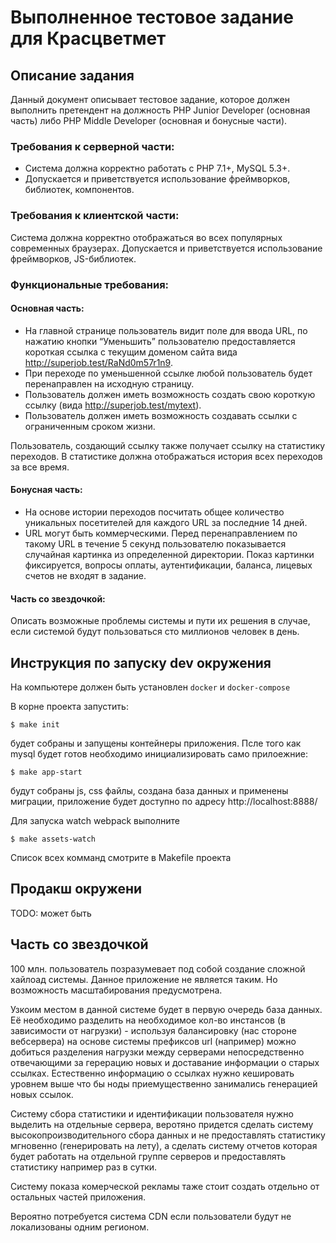 # Выполненное тестовое задание для Красцветмет

## Описание задания

Данный документ описывает тестовое задание, которое должен выполнить претендент на должность PHP Junior Developer (основная часть) либо PHP Middle Developer (основная и бонусные части).

### Требования к серверной части:
- Система должна корректно работать с PHP 7.1+, MySQL 5.3+.
 - Допускается и приветствуется использование фреймворков, библиотек, компонентов.
 
### Требования к клиентской части:

Система должна корректно отображаться во всех популярных современных браузерах. Допускается и приветствуется использование фреймворков, JS-библиотек.

### Функциональные требования:
#### Основная часть:
- На главной странице пользователь видит поле для ввода URL, по нажатию кнопки “Уменьшить” пользователю предоставляется короткая ссылка с текущим доменом сайта вида http://superjob.test/RaNd0m57r1n9.
- При переходе по уменьшенной ссылке любой пользователь будет перенаправлен на исходную страницу.
- Пользователь должен иметь возможность создать свою короткую ссылку (вида http://superjob.test/mytext).
- Пользователь должен иметь возможность создавать ссылки с ограниченным сроком жизни.

Пользователь, создающий ссылку также получает ссылку на статистику переходов. В статистике должна отображаться история всех переходов за все время.

#### Бонусная часть:
- На основе истории переходов посчитать общее количество уникальных посетителей для каждого URL за последние 14 дней.
- URL могут быть коммерческими. Перед перенаправлением по такому URL в течение 5 секунд пользователю показывается случайная картинка из определенной директории. Показ картинки фиксируется, вопросы оплаты, аутентификации, баланса, лицевых счетов не входят в задание.

#### Часть со звездочкой:
Описать возможные проблемы системы и пути их решения в случае, если системой будут пользоваться сто миллионов человек в день.

## Инструкция по запуску dev окружения

На компьютере должен быть установлен `docker` и `docker-compose`

В корне проекта запустить:
```
$ make init
```
будет собраны и запущены контейнеры приложения. Псле того как mysql будет готов необходимо инициализировать само прилоежние:
```
$ make app-start
```
будут собраны js, css файлы, создана база данных и применены миграции, приложение будет доступно по адресу http://localhost:8888/

Для запуска watch webpack выполните
```
$ make assets-watch
```

Список всех комманд смотрите в Makefile проекта

## Продакш окружени

TODO: может быть

## Часть со звездочкой

100 млн. пользователь позразумевает под собой создание сложной хайлоад системы. Данное приложение не является таким. Но возможность масштабирования предусмотрена.

Узкоим местом в данной системе будет в первую очередь база данных. Её необходимо разделить на необходимое кол-во инстансов (в зависимости от нагрузки) - используя балансировку (нас стороне вебсервера) на основе системы префиксов url (например) можно добиться разделения нагрузки между серверами непосредственно отвечающими за герерацию новых и доставание информации о старых ссылках. Естественно информацию о ссылках нужно кешировать уровнем выше что бы ноды приемущественно занимались генерацией новых ссылок.

Систему сбора статистики и идентификации пользователя нужно выделить на отдельные сервера, веротяно придется сделать систему высокопроизводительного сбора данных и не предоставлять статистику мгновенно (генерировать на лету), а сделать систему отчетов которая будет работать на отдельной группе серверов и предоставлять статистику например раз в сутки.

Систему показа комерческой рекламы таже стоит создать отдельно от остальных частей приложения.

Вероятно потребуется система CDN если пользователи будут не локализованы одним регионом. 
